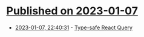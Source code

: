 # [Published on 2023-01-07](index.md)

* [2023-01-07, 22:40:31](https://lobste.rs/s/ywqxnr/type_safe_react_query) - [Type-safe React Query](https://tkdodo.eu/blog/type-safe-react-query)
